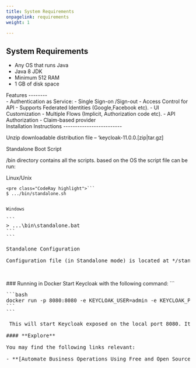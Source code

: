 ```yaml
---
title: System Requirements
onpagelink: requirements
weight: 1

---
```


System Requirements
-------------------

- Any OS that runs Java
- Java 8 JDK
- Minimum 512 RAM
- 1 GB of disk space
 
<div class="col-lg-12">Features
--------

 </div><div class="col-lg-12">- Authentication as Service:
- Single Sign-on /Sign-out
- Access Control for API
- Supports Federated Identities (Google,Facebook etc).
- UI Customization
- Multiple Flows (Implicit, Authorization code etc).
- API Authorization
- Claim-based provider
 
 </div><div class="col-lg-12">Installation Instructions
-------------------------

Unzip downloadable distribution file – ‘keycloak-11.0.0.\[zip|tar.gz\]

Standalone Boot Script

/bin directory contains all the scripts. based on the OS the script file can be run:

Linux/Unix

 ```
<pre class="CodeRay highlight">```
$ .../bin/standalone.sh
```
```

Windows

 ```
<pre class="CodeRay highlight">```
> ...\bin\standalone.bat
```
```

Standalone Configuration

Configuration file (in Standalone mode) is located at */standalone/configuration/standalone.xml*.

 </div>### Running in Docker

Start Keycloak with the following command:

 ```
<pre class="highlight">```bash
docker run -p 8080:8080 -e KEYCLOAK_USER=admin -e KEYCLOAK_PASSWORD=admin quay.io/keycloak/keycloak:11.0.0
```
```

 This will start Keycloak exposed on the local port 8080. It will also create an initial admin user with username admin and password admin. ####  

#### **Explore**

You may find the following links relevant:

- **[Automate Business Operations Using Free and Open Source Software](https://blog.containerize.com/2020/08/27/automate-business-operations-using-open-source-software/)**
 